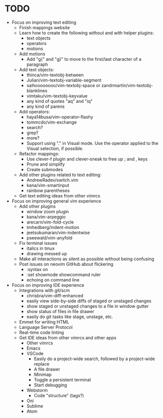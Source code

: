 TODO
================================================
- Focus on improving text editing
	- Finish mappings website
	- Learn how to create the following without and with helper plugins:
		- text objects
		- operators
		- motions
	- Add motions
		- Add "g{" and "g}" to move to the first/last character of a paragraph
	- Add text objects:
		- thinca/vim-textobj-between
		- Julian/vim-textobj-variable-segment
		- saihoooooooo/vim-textobj-space or zandrmartin/vim-textobj-blanklines
		- vimtaku/vim-textobj-keyvalue
		- any kind of quotes "aq" and "iq"
		- any kind of parens
	- Add operators:
		- haya14busa/vim-operator-flashy
		- tommcdo/vim-exchange
		- search?
		- grep?
		- more?
		- Support using "." in Visual mode. Use the operator applied to the Visual selection, if possible.
	- Refactor mappings:
		- Use clever-f plugin and clever-sneak to free up ; and , keys
		- Prune and simplify
		- Create submodes
	- Add other plugins related to text editing:
		- AndrewRadev/switch.vim
		- kana/vim-smartinput
		- rainbow parentheses
	- Get text editing ideas from other vimrcs
- Focus on improving general vim experience
	- Add other plugins
		- window zoom plugin
		- kana/vim-arpeggio
		- arecarn/vim-fold-cycle
		- tmhedberg/indent-motion
		- jeetsukumaran/vim-indentwise
		- pseewald/vim-anyfold
	- Fix terminal issues
		- italics in tmux
		- drawing messed up
	- Make all interactions as silent as possible without being confusing
	- Post issues on neovim GitHub about flickering
		- :syntax on
		- :set showmode showcommand ruler
		- echoing on command line
- Focus on improving IDE experience
	- Integrations with git/scm
		- chrisbra/vim-diff-enhanced
		- easily view side-by-side diffs of staged or unstaged changes
		- show staged or unstaged changes to a file in window gutter
		- show status of files in file drawer
		- easily do git tasks like stage, unstage, etc.
	- Emmet for writing HTML
	- Language Server Protocol
	- Real-time code linting
	- Get IDE ideas from other vimrcs and other apps
		- Other vimrcs
		- Emacs
		- VSCode
			- Easily do a project-wide search, followed by a project-wide replace
			- A file drawer
			- Minimap
			- Toggle a persistent terminal
			- Start debugging
		- Webstorm
			- Code "structure" (tags?)
		- Oni
		- Sublime
		- Atom
